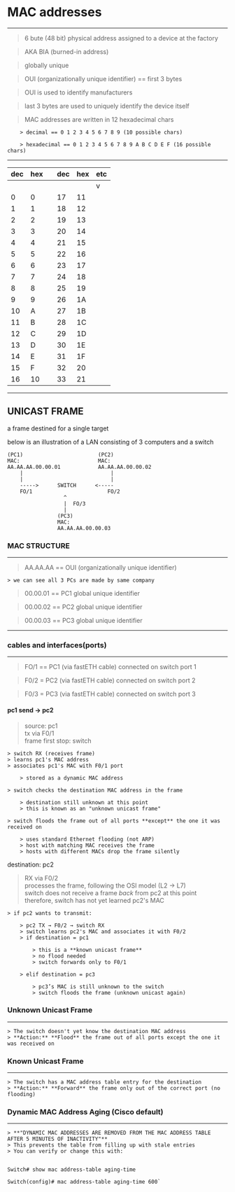 # MAC addresses
___

> 6 bute (48 bit) physical address assigned to a device at the factory

> AKA BIA (burned-in address)

> globally unique

> OUI (organizationally unique identifier) == first 3 bytes

> OUI is used to identify manufacturers

> last 3 bytes are used to uniquely identify the device itself

> MAC addresses are written in 12 hexadecimal chars

		> decimal == 0 1 2 3 4 5 6 7 8 9 (10 possible chars)
		
		> hexadecimal == 0 1 2 3 4 5 6 7 8 9 A B C D E F (16 possible chars)
		

---

| dec | hex |     | dec | hex | etc |
| --- | --- | --- | --- | --- | --- |
|     |     |     |     |     | v   |
| 0   | 0   |     | 17  | 11  |     |
| 1   | 1   |     | 18  | 12  |     |
| 2   | 2   |     | 19  | 13  |     |
| 3   | 3   |     | 20  | 14  |     |
| 4   | 4   |     | 21  | 15  |     |
| 5   | 5   |     | 22  | 16  |     |
| 6   | 6   |     | 23  | 17  |     |
| 7   | 7   |     | 24  | 18  |     |
| 8   | 8   |     | 25  | 19  |     |
| 9   | 9   |     | 26  | 1A  |     |
| 10  | A   |     | 27  | 1B  |     |
| 11  | B   |     | 28  | 1C  |     |
| 12  | C   |     | 29  | 1D  |     |
| 13  | D   |     | 30  | 1E  |     |
| 14  | E   |     | 31  | 1F  |     |
| 15  | F   |     | 32  | 20  |     |
| 16  | 10  |     | 33  | 21  |     |

---
## UNICAST FRAME

a frame destined for a single target

below is an illustration of a LAN consisting of 3 computers and a switch


```
(PC1)                        (PC2)
MAC:                         MAC:
AA.AA.AA.00.00.01            AA.AA.AA.00.00.02
	|                            |
	|                            |
	----->      SWITCH      <-----
	FO/1                        FO/2
	              ^
	              |  FO/3
	              |  
	            (PC3)
	            MAC:
	            AA.AA.AA.00.00.03    

```

### MAC STRUCTURE
---

> AA.AA.AA == OUI (organizationally unique identifier)

 	> we can see all 3 PCs are made by same company

> 00.00.01 == PC1 global unique identifier

> 00.00.02 == PC2 global unique identifier

> 00.00.03 == PC3 global unique identifier

---

### cables and interfaces(ports)
---

> FO/1 == PC1 (via fastETH cable) connected on switch port 1

> F0/2 = PC2 (via fastETH cable) connected on switch port 2

> F0/3 = PC3 (via fastETH cable) connected on switch port 3

#### pc1 send -> pc2

> source: pc1  
> tx via F0/1  
> frame first stop: switch

	> switch RX (receives frame)  
	> learns pc1's MAC address  
	> associates pc1's MAC with F0/1 port  
 
		> stored as a dynamic MAC address  
  
	> switch checks the destination MAC address in the frame  
 
		> destination still unknown at this point  
		> this is known as an "unknown unicast frame"  
  
	> switch floods the frame out of all ports **except** the one it was received on  
 
		> uses standard Ethernet flooding (not ARP)  
		> host with matching MAC receives the frame  
		> hosts with different MACs drop the frame silently  

destination: pc2  
> RX via F0/2  
> processes the frame, following the OSI model (L2 → L7)  
> switch does not receive a frame *back* from pc2 at this point  
> therefore, switch has not yet learned pc2's MAC

	> if pc2 wants to transmit:  
 
		> pc2 TX → F0/2 → switch RX  
		> switch learns pc2's MAC and associates it with F0/2  
		> if destination = pc1  
  
			> this is a **known unicast frame**  
			> no flood needed  
			> switch forwards only to F0/1  
   
		> elif destination = pc3  
  
			> pc3’s MAC is still unknown to the switch  
			> switch floods the frame (unknown unicast again)

### Unknown Unicast Frame 
___
    > The switch doesn't yet know the destination MAC address  
    > **Action:** **Flood** the frame out of all ports except the one it was received on
    
### Known Unicast Frame
___
    > The switch has a MAC address table entry for the destination  
    > **Action:** **Forward** the frame only out of the correct port (no flooding)
    
### Dynamic MAC Address Aging (Cisco default)
___
    > **"DYNAMIC MAC ADDRESSES ARE REMOVED FROM THE MAC ADDRESS TABLE AFTER 5 MINUTES OF INACTIVITY"**  
    > This prevents the table from filling up with stale entries  
    > You can verify or change this with:

    
    Switch# show mac address-table aging-time 
    
    Switch(config)# mac address-table aging-time 600`
